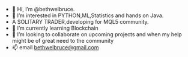 - 👋 Hi, I’m @bethwelbruce.
- 👀 I’m interested in PYTHON,ML,Statistics and hands on Java.
- A SOLITARY TRADER,developing for MQL5 community.
- 🌱 I’m currently learning Blockchain 
- 💞️ I’m looking to collaborate on upcoming projects and when my help might be of great need to the community
- 📫 email bethwelbruce@gmail.com

<!---
bethwelbruce/bethwelbruce is a ✨ special ✨ repository because its `README.md` (this file) appears on your GitHub profile.
You can click the Preview link to take a look at your changes.
--->
